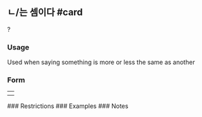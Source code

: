 ## ㄴ/는 셈이다 #card
?
### Usage
Used when saying something is more or less the same as another
### Form
<table>
<tr>
	<th>
</tr>
</table>
### Restrictions
### Examples
### Notes
